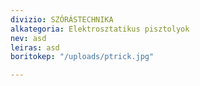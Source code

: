 ```yaml
---
divizio: SZÓRÁSTECHNIKA
alkategoria: Elektrosztatikus pisztolyok
nev: asd
leiras: asd
boritokep: "/uploads/ptrick.jpg"

---
```

